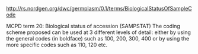 http://rs.nordgen.org/dwc/germplasm/0.1/terms/BiologicalStatusOfSampleCode

MCPD term 20: Biological status of accession (SAMPSTAT) The coding scheme proposed can be used at 3 different levels of detail: either by using the general codes (in boldface) such as 100, 200, 300, 400 or by using the more specific codes such as 110, 120 etc.